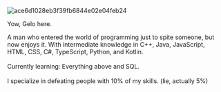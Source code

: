 ![ace6d1028eb3f39fb6844e02e04feb24](https://github.com/Erionoir/Erionoir/assets/153340445/5ee8be2a-a1a2-4e91-a316-89c4bbda7a2e)

Yow, Gelo here.

A man who entered the world of programming just to spite someone, but now enjoys it.
With intermediate knowledge in C++, Java, JavaScript, HTML, CSS, C#, TypeScript, Python, and Kotlin.<br></br>
Currently learning: Everything above and SQL.<br></br>
I specialize in defeating people with 10% of my skills. (lie, actually 5%)
<!---
Erionoir/Erionoir is a ✨ special ✨ repository because its `README.md` (this file) appears on your GitHub profile.
You can click the Preview link to take a look at your changes.
--->
